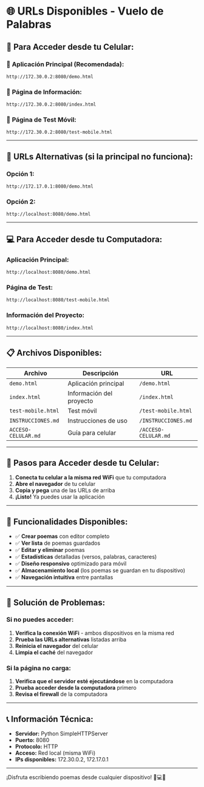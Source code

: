 # 🌐 URLs Disponibles - Vuelo de Palabras

## 📱 **Para Acceder desde tu Celular:**

### 🎯 **Aplicación Principal (Recomendada):**
```
http://172.30.0.2:8080/demo.html
```

### 📄 **Página de Información:**
```
http://172.30.0.2:8080/index.html
```

### 🧪 **Página de Test Móvil:**
```
http://172.30.0.2:8080/test-mobile.html
```

---

## 🔧 **URLs Alternativas (si la principal no funciona):**

### Opción 1:
```
http://172.17.0.1:8080/demo.html
```

### Opción 2:
```
http://localhost:8080/demo.html
```

---

## 💻 **Para Acceder desde tu Computadora:**

### Aplicación Principal:
```
http://localhost:8080/demo.html
```

### Página de Test:
```
http://localhost:8080/test-mobile.html
```

### Información del Proyecto:
```
http://localhost:8080/index.html
```

---

## 📋 **Archivos Disponibles:**

| Archivo | Descripción | URL |
|---------|-------------|-----|
| `demo.html` | Aplicación principal | `/demo.html` |
| `index.html` | Información del proyecto | `/index.html` |
| `test-mobile.html` | Test móvil | `/test-mobile.html` |
| `INSTRUCCIONES.md` | Instrucciones de uso | `/INSTRUCCIONES.md` |
| `ACCESO-CELULAR.md` | Guía para celular | `/ACCESO-CELULAR.md` |

---

## 🚀 **Pasos para Acceder desde tu Celular:**

1. **Conecta tu celular a la misma red WiFi** que tu computadora
2. **Abre el navegador** de tu celular
3. **Copia y pega** una de las URLs de arriba
4. **¡Listo!** Ya puedes usar la aplicación

---

## 🎯 **Funcionalidades Disponibles:**

- ✅ **Crear poemas** con editor completo
- ✅ **Ver lista** de poemas guardados
- ✅ **Editar y eliminar** poemas
- ✅ **Estadísticas** detalladas (versos, palabras, caracteres)
- ✅ **Diseño responsivo** optimizado para móvil
- ✅ **Almacenamiento local** (los poemas se guardan en tu dispositivo)
- ✅ **Navegación intuitiva** entre pantallas

---

## 🚨 **Solución de Problemas:**

### Si no puedes acceder:
1. **Verifica la conexión WiFi** - ambos dispositivos en la misma red
2. **Prueba las URLs alternativas** listadas arriba
3. **Reinicia el navegador** del celular
4. **Limpia el caché** del navegador

### Si la página no carga:
1. **Verifica que el servidor esté ejecutándose** en la computadora
2. **Prueba acceder desde la computadora** primero
3. **Revisa el firewall** de la computadora

---

## 📞 **Información Técnica:**

- **Servidor:** Python SimpleHTTPServer
- **Puerto:** 8080
- **Protocolo:** HTTP
- **Acceso:** Red local (misma WiFi)
- **IPs disponibles:** 172.30.0.2, 172.17.0.1

---

¡Disfruta escribiendo poemas desde cualquier dispositivo! 📱💻✨